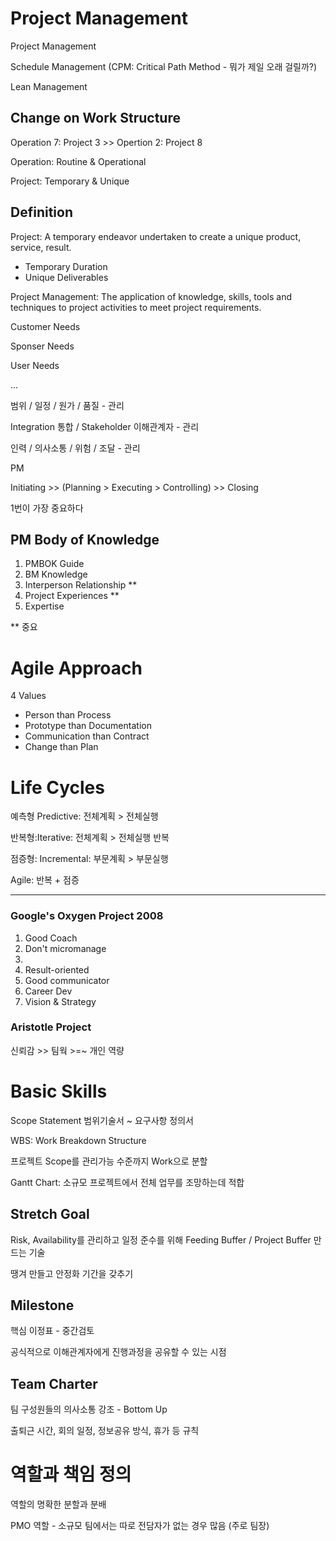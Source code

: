 # Project Management



Project Management

Schedule Management (CPM: Critical Path Method - 뭐가 제일 오래 걸릴까?)

Lean Management



## Change on Work Structure

Operation 7: Project 3 >> Opertion 2: Project 8

Operation: Routine & Operational

Project: Temporary & Unique



## Definition

Project: A temporary endeavor undertaken to create a unique product, service, result.

* Temporary Duration
* Unique Deliverables



Project Management: The application of knowledge, skills, tools and techniques to project activities to meet project requirements.

Customer Needs

Sponser Needs

User Needs

...



범위 / 일정 / 원가 / 품질 - 관리

Integration 통합 / Stakeholder 이해관계자 - 관리

인력 / 의사소통 / 위험 / 조달 - 관리



PM

Initiating >> (Planning > Executing > Controlling) >> Closing

1번이 가장 중요하다



## PM Body of Knowledge

1. PMBOK Guide
2. BM Knowledge
3. Interperson Relationship **
4. Project Experiences **
5. Expertise

** 중요



# Agile Approach

4 Values

* Person than Process
* Prototype than Documentation
* Communication than Contract
* Change than Plan



# Life Cycles

예측형 Predictive: 전체계획 > 전체실행

반복형:Iterative: 전체계획 > 전체실행 반복

점증형: Incremental: 부문계획 > 부문실행

Agile: 반복 + 점증



----



### Google's Oxygen Project 2008

1. Good Coach
2. Don't micromanage
3. 
4. Result-oriented
5. Good communicator
6. Career Dev
7. Vision & Strategy



### Aristotle Project

신뢰감 >> 팀웍 >=~ 개인 역량



# Basic Skills

Scope Statement 범위기술서 ~ 요구사항 정의서

WBS: Work Breakdown Structure

프로젝트 Scope를 관리가능 수준까지 Work으로 분할



Gantt Chart: 소규모 프로젝트에서 전체 업무를 조망하는데 적합



## Stretch Goal

Risk, Availability를 관리하고 일정 준수를 위해 Feeding Buffer / Project Buffer 만드는 기술

땡겨 만들고 안정화 기간을 갖추기



## Milestone

핵심 이정표 - 중간검토

공식적으로 이해관계자에게 진행과정을 공유할 수 있는 시점



## Team Charter

팀 구성원들의 의사소통 강조 - Bottom Up

출퇴근 시간, 회의 일정, 정보공유 방식, 휴가 등 규칙



# 역할과 책임 정의

역할의 명확한 분할과 분배

PMO 역할 - 소규모 팀에서는 따로 전담자가 없는 경우 많음 (주로 팀장)



